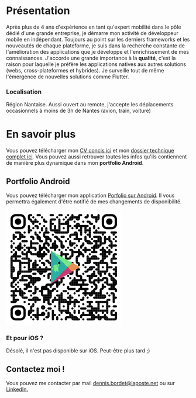 # Présentation
Après plus de 4 ans d'expérience en tant qu'expert mobilité dans le pôle dédié d'une grande entreprise, je démarre mon activité de développeur mobile en indépendant. Toujours au point sur les derniers frameworks et les nouveautés de chaque plateforme, je suis dans la recherche constante de l'amélioration des applications que je développe et l'enrichissement de mes connaissances.
J'accorde une grande importance à la **qualité**, c'est la raison pour laquelle je préfère les applications natives aux autres solutions (webs, cross-plateformes et hybrides). Je surveille tout de même l'émergence de nouvelles solutions comme Flutter.

### Localisation
Région Nantaise. Aussi ouvert au remote, j'accepte les déplacements occasionnels à moins de 3h de Nantes (avion, train, voiture)

# En savoir plus
Vous pouvez télécharger mon [CV concis ici](/documents/french_cv_1.0.0.pdf) et mon [dossier technique complet ici](/documents/dossier_technique_1.0.0.pdf). Vous pouvez aussi retrouver toutes les infos qu'ils contiennent de manière plus dynamique dans mon **portfolio Android**.

## Portfolio Android
Vous pouvez télécharger mon application [Porfolio sur Android](https://play.google.com/store/apps/details?id=fr.dbordet.portfolio). Il vous permettra également d'être notifié de mes changements de disponibilité.

![QrCode Portfolio](/assets/PortfolioQrCode320.png)

### Et pour iOS ?
Désolé, il n'est pas disponible sur iOS. Peut-être plus tard ;)


## Contactez moi !
Vous pouvez me contacter par mail [dennis.bordet@laposte.net](mailto:dennis.bordet@laposte.net) ou sur [LinkedIn.](https://www.linkedin.com/in/dennis-bordet-79a38b188/)
